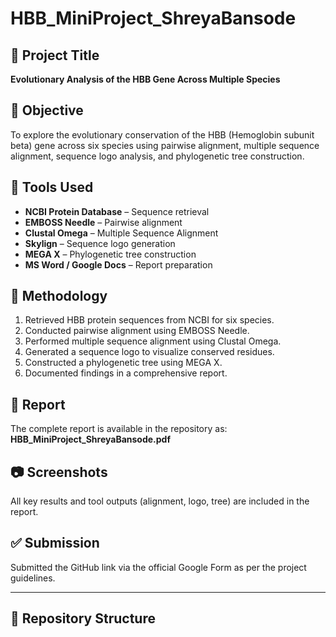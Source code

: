 # HBB_MiniProject_ShreyaBansode

## 📌 Project Title
**Evolutionary Analysis of the HBB Gene Across Multiple Species**

## 🧬 Objective
To explore the evolutionary conservation of the HBB (Hemoglobin subunit beta) gene across six species using pairwise alignment, multiple sequence alignment, sequence logo analysis, and phylogenetic tree construction.

## 🔧 Tools Used
- **NCBI Protein Database** – Sequence retrieval
- **EMBOSS Needle** – Pairwise alignment
- **Clustal Omega** – Multiple Sequence Alignment  
- **Skylign** – Sequence logo generation    
- **MEGA X** – Phylogenetic tree construction  
- **MS Word / Google Docs** – Report preparation  

## 🧪 Methodology
1. Retrieved HBB protein sequences from NCBI for six species.
2. Conducted pairwise alignment using EMBOSS Needle.
3. Performed multiple sequence alignment using Clustal Omega.
4. Generated a sequence logo to visualize conserved residues.
6. Constructed a phylogenetic tree using MEGA X.
7. Documented findings in a comprehensive report.

## 📄 Report
The complete report is available in the repository as:  
**HBB_MiniProject_ShreyaBansode.pdf**

## 📷 Screenshots
All key results and tool outputs (alignment, logo, tree) are included in the report.

## ✅ Submission
Submitted the GitHub link via the official Google Form as per the project guidelines.

---

## 📁 Repository Structure
